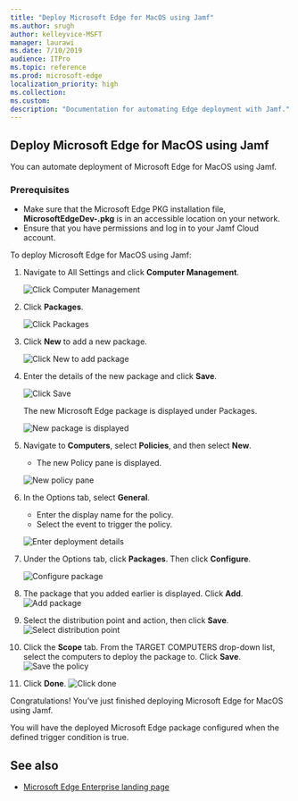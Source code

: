 ```yaml
---
title: "Deploy Microsoft Edge for MacOS using Jamf"
ms.author: srugh
author: kelleyvice-MSFT
manager: laurawi
ms.date: 7/10/2019
audience: ITPro
ms.topic: reference
ms.prod: microsoft-edge
localization_priority: high
ms.collection:
ms.custom:
description: "Documentation for automating Edge deployment with Jamf."
---
```


## Deploy Microsoft Edge for MacOS using Jamf
You can automate deployment of Microsoft Edge for MacOS using Jamf.

### Prerequisites

- Make sure that the Microsoft Edge PKG installation file, **MicrosoftEdgeDev-<version>.pkg** is in an accessible location on your network.
- Ensure that you have permissions and log in to your Jamf Cloud account.

To deploy Microsoft Edge for MacOS using Jamf:

1. Navigate to All Settings and click **Computer Management**.

    ![Click Computer Management](./media/mac-deploy/mac-1.png)

2. Click **Packages**.

    ![Click Packages](./media/mac-deploy/mac-2.png)

3. Click **New** to add a new package.

    ![Click New to add package](./media/mac-deploy/mac-3.png)

4. Enter the details of the new package and click **Save**.

    ![Click Save](./media/mac-deploy/mac-4.png)

    The new Microsoft Edge package is displayed under Packages.

    ![New package is displayed](./media/mac-deploy/mac-4a.png)

5. Navigate to **Computers**, select **Policies**, and then select **New**.
    - The new Policy pane is displayed.

    ![New policy pane](./media/mac-deploy/mac-5.png)

6. In the Options tab, select **General**.
    - Enter the display name for the policy.
    - Select the event to trigger the policy.

    ![Enter deployment details](./media/mac-deploy/mac-6.png)

7. Under the Options tab, click **Packages**. Then click **Configure**.

    ![Configure package](./media/mac-deploy/mac-7.png)

8. The package that you added earlier is displayed. Click **Add**.
    ![Add package](./media/mac-deploy/mac-8.png)

9. Select the distribution point and action, then click **Save**.
    ![Select distribution point](./media/mac-deploy/mac-9.png)

10. Click the **Scope** tab. From the TARGET COMPUTERS drop-down list, select the computers to deploy the package to. Click **Save**.
    ![Save the policy](./media/mac-deploy/mac-10.png)

11. Click **Done**.
    ![Click done](./media/mac-deploy/mac-11.png)

Congratulations! You’ve just finished deploying Microsoft Edge for MacOS using Jamf.

You will have the deployed Microsoft Edge package configured when the defined trigger condition is true.

## See also

- [Microsoft Edge Enterprise landing page](https://aka.ms/edgeenterprise)
